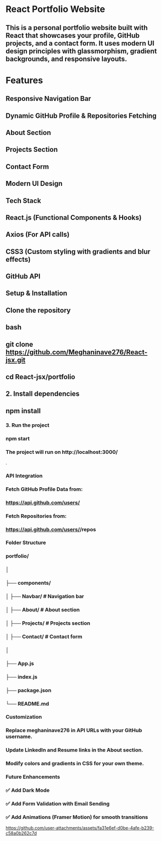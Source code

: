 
# React Portfolio Website
## This is a personal portfolio website built with React that showcases your profile, GitHub projects, and a contact form. It uses modern UI design principles with glassmorphism, gradient backgrounds, and responsive layouts.

# Features
## Responsive Navigation Bar
## Dynamic GitHub Profile & Repositories Fetching
## About Section
## Projects Section
## Contact Form
## Modern UI Design

## Tech Stack
## React.js (Functional Components & Hooks)
 ## Axios (For API calls)
##  CSS3 (Custom styling with gradients and blur effects)
 ##  GitHub API
## Setup & Installation

## Clone the repository
## bash
## git clone https://github.com/Meghaninave276/React-jsx.git
## cd React-jsx/portfolio

## 2. Install dependencies
## npm install

### 3. Run the project
### npm start


### The project will run on http://localhost:3000/
.

### API Integration

### Fetch GitHub Profile Data from:
### https://api.github.com/users/<your-github-username>

### Fetch Repositories from:
### https://api.github.com/users/<your-github-username>/repos

### Folder Structure
### portfolio/
### │
### ├── components/
### │   ├── Navbar/       # Navigation bar
### │   ├── About/        # About section
### │   ├── Projects/     # Projects section
### │   ├── Contact/      # Contact form
### │
### ├── App.js
### ├── index.js
### ├── package.json
### └── README.md

### Customization

### Replace meghaninave276 in API URLs with your GitHub username.

### Update LinkedIn and Resume links in the About section.

### Modify colors and gradients in CSS for your own theme.

### Future Enhancements

### ✅ Add Dark Mode

### ✅ Add Form Validation with Email Sending

### ✅ Add Animations (Framer Motion) for smooth transitions



https://github.com/user-attachments/assets/fa31e6ef-d0be-4afe-b239-c58a0b262c7d

